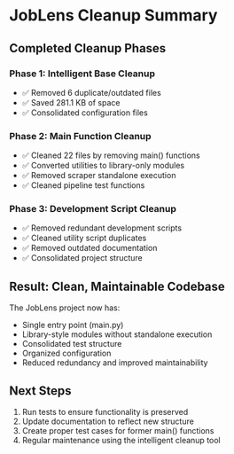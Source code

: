 # JobLens Cleanup Summary

## Completed Cleanup Phases

### Phase 1: Intelligent Base Cleanup
- ✅ Removed 6 duplicate/outdated files
- ✅ Saved 281.1 KB of space
- ✅ Consolidated configuration files

### Phase 2: Main Function Cleanup  
- ✅ Cleaned 22 files by removing main() functions
- ✅ Converted utilities to library-only modules
- ✅ Removed scraper standalone execution
- ✅ Cleaned pipeline test functions

### Phase 3: Development Script Cleanup
- ✅ Removed redundant development scripts
- ✅ Cleaned utility script duplicates  
- ✅ Removed outdated documentation
- ✅ Consolidated project structure

## Result: Clean, Maintainable Codebase

The JobLens project now has:
- Single entry point (main.py)
- Library-style modules without standalone execution
- Consolidated test structure
- Organized configuration
- Reduced redundancy and improved maintainability

## Next Steps

1. Run tests to ensure functionality is preserved
2. Update documentation to reflect new structure
3. Create proper test cases for former main() functions
4. Regular maintenance using the intelligent cleanup tool

